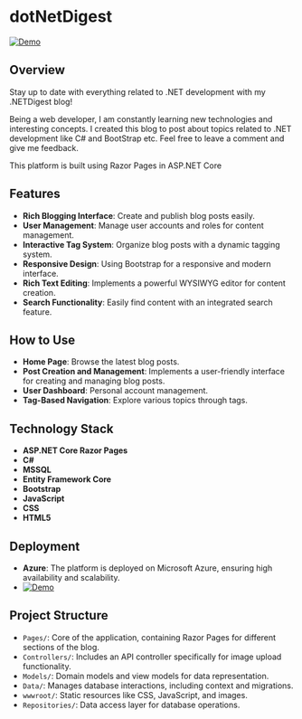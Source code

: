 # dotNetDigest
[![Demo](https://img.shields.io/badge/DEMO-blue)](https://dotnetdigestweb.azurewebsites.net/)

## Overview
Stay up to date with everything related to .NET development with my .NETDigest blog!

Being a web developer, I am constantly learning new technologies and interesting concepts. I created this blog to post about topics related to .NET development like C# and BootStrap etc. Feel free to leave a comment and give me feedback.

This platform is built using Razor Pages in ASP.NET Core

## Features
- **Rich Blogging Interface**: Create and publish blog posts easily.
- **User Management**: Manage user accounts and roles for content management.
- **Interactive Tag System**: Organize blog posts with a dynamic tagging system.
- **Responsive Design**: Using Bootstrap for a responsive and modern interface.
- **Rich Text Editing**: Implements a powerful WYSIWYG editor for content creation.
- **Search Functionality**: Easily find content with an integrated search feature.

 ## How to Use
- **Home Page**: Browse the latest blog posts.
- **Post Creation and Management**: Implements a user-friendly interface for creating and managing blog posts.
- **User Dashboard**: Personal account management.
- **Tag-Based Navigation**: Explore various topics through tags.

## Technology Stack
- **ASP.NET Core Razor Pages**
- **C#**
- **MSSQL**
- **Entity Framework Core**
- **Bootstrap**
- **JavaScript**
- **CSS**
- **HTML5**

## Deployment
- **Azure**: The platform is deployed on Microsoft Azure, ensuring high availability and scalability.
- [![Demo](https://img.shields.io/badge/DEMO-blue)](https://dotnetdigestweb.azurewebsites.net/)

## Project Structure
- `Pages/`: Core of the application, containing Razor Pages for different sections of the blog.
- `Controllers/`: Includes an API controller specifically for image upload functionality.
- `Models/`: Domain models and view models for data representation.
- `Data/`: Manages database interactions, including context and migrations.
- `wwwroot/`: Static resources like CSS, JavaScript, and images.
- `Repositories/`: Data access layer for database operations.
